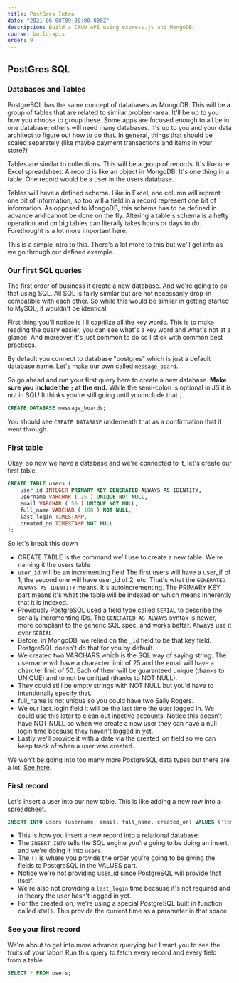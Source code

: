 ```yaml
---
title: PostGres Intro
date: "2021-06-08T09:00:00.000Z"
description: Build a CRUD API using express.js and MongoDB.
course: build-apis
order: 9
---
```


## PostGres SQL

### Databases and Tables

PostgreSQL has the same concept of databases as MongoDB. This will be a group of tables that are related to similar problem-area. It'll be up to you how you choose to group these. Some apps are focused enough to all be in one database; others will need many databases. It's up to you and your data architect to figure out how to do that. In general, things that should be scaled separately (like maybe payment transactions and items in your store?)

Tables are similar to collections. This will be a group of records. It's like one Excel spreadsheet. A record is like an object in MongoDB. It's one thing in a table. One record would be a user in the users database.

Tables will have a defined schema. Like in Excel, one column will reprent one bit of information, so too will a field in a record represent one bit of information. As opposed to MongoDB, this schema has to be defined in advance and cannot be done on the fly. Altering a table's schema is a hefty operation and on big tables can literally takes hours or days to do. Forethought is a lot more important here.

This is a simple intro to this. There's a lot more to this but we'll get into as we go through our defined example.

### Our first SQL queries

The first order of business it create a new database. And we're going to do that using SQL. All SQL is fairly similar but are not necessarily drop-in compatible with each other. So while this would be similar in getting started to MySQL, it wouldn't be identical.

First thing you'll notice is I'll capitlize all the key words. This is to make reading the query easier, you can see what's a key word and what's not at a glance. And moreover it's just common to do so I stick with common best practices.

By default you connect to database "postgres" which is just a default database name. Let's make our own called `message_board`.

So go ahead and run your first query here to create a new database. **Make sure you include the `;` at the end.** While the semi-colon is optional in JS it is not in SQL! It thinks you're still going until you include that `;`.

```sql
CREATE DATABASE message_boards;
```

You should see `CREATE DATABASE` underneath that as a confirmation that it went through.

### First table

Okay, so now we have a database and we're connected to it, let's create our first table.

```sql
CREATE TABLE users (
    user_id INTEGER PRIMARY KEY GENERATED ALWAYS AS IDENTITY,
    username VARCHAR ( 25 ) UNIQUE NOT NULL,
    email VARCHAR ( 50 ) UNIQUE NOT NULL,
    full_name VARCHAR ( 100 ) NOT NULL,
    last_login TIMESTAMP,
    created_on TIMESTAMP NOT NULL
);
```

So let's break this down

-   CREATE TABLE is the command we'll use to create a new table. We're naming it the users table
-   `user_id` will be an incrementing field The first users will have a user\_if of 1, the second one will have user\_id of 2, etc. That's what the `GENERATED ALWAYS AS IDENTITY` means. It's autoincrementing. The PRIMARY KEY part means it's what the table will be indexed on which means inherently that it is indexed.
-   Previously PostgreSQL used a field type called `SERIAL` to describe the serially incrementing IDs. The `GENERATED AS ALWAYS` syntax is newer, more compliant to the generic SQL spec, and works better. Always use it over `SERIAL`.
-   Before, in MongoDB, we relied on the `_id` field to be that key field. PostgreSQL doesn't do that for you by default.
-   We created two VARCHARS which is the SQL way of saying string. The username will have a character limit of 25 and the email will have a charcter limit of 50. Each of them will be guaranteed unique (thanks to UNIQUE) and to not be omitted (thanks to NOT NULL).
-   They could still be empty strings with NOT NULL but you'd have to intentionally specify that.
-   full\_name is not unique so you could have two Sally Rogers.
-   We our last\_login field it will be the last time the user logged in. We could use this later to clean out inactive accounts. Notice this doesn't have NOT NULL so when we create a new user they can have a null login time because they haven't logged in yet.
-   Lastly we'll provide it with a date via the created\_on field so we can keep track of when a user was created.

We won't be going into too many more PostgreSQL data types but there are a lot. [See here](https://www.postgresql.org/docs/9.5/datatype.html#DATATYPE-TABLE).

### First record

Let's insert a user into our new table. This is like adding a new row into a spreadsheet.

```sql
INSERT INTO users (username, email, full_name, created_on) VALUES ('temmermans', 'lol@wajjo.com', 'Simon Temmerman', NOW());
```

-   This is how you insert a new record into a relational database.
-   The `INSERT INTO` tells the SQL engine you're going to be doing an insert, and we're doing it into `users`.
-   The `()` is where you provide the order you're going to be giving the fields to PostgreSQL in the VALUES part.
-   Notice we're not providing user\_id since PostgreSQL will provide that itself.
-   We're also not providing a `last_login` time because it's not required and in theory the user hasn't logged in yet.
-   For the created\_on, we're using a special PostgreSQL built in function called `NOW()`. This provide the current time as a parameter in that space.

### See your first record

We're about to get into more advance querying but I want you to see the fruits of your labor! Run this query to fetch every record and every field from a table

```sql
SELECT * FROM users;
```
